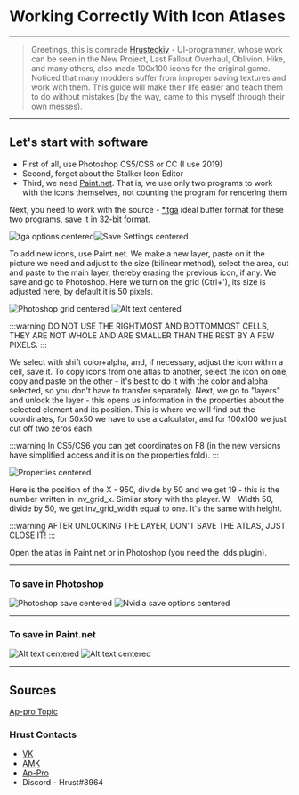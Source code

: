 # Working Correctly With Icon Atlases

___

> Greetings, this is comrade [Hrusteckiy](#hrust-contacts) - UI-programmer, whose work can be seen in the New Project, Last Fallout Overhaul, Oblivion, Hike, and many others, also made 100x100 icons for the original game. Noticed that many modders suffer from improper saving textures and work with them. This guide will make their life easier and teach them to do without mistakes (by the way, came to this myself through their own messes).

___

## Let's start with software

* First of all, use Photoshop CS5/CS6 or CC (I use 2019)
* Second, forget about the Stalker Icon Editor
* Third, we need [Paint.net](https://www.getpaint.net/). That is, we use only two programs to work with the icons themselves, not counting the program for rendering them

Next, you need to work with the source - [*.tga](https://en.wikipedia.org/wiki/Truevision_TGA) ideal buffer format for these two programs, save it in 32-bit format.

![tga options centered](assets/images/tga-settings.png)![Save Settings centered](assets/images/save-settings.png)

To add new icons, use Paint.net. We make a new layer, paste on it the picture we need and adjust to the size (bilinear method), select the area, cut and paste to the main layer, thereby erasing the previous icon, if any. We save and go to Photoshop. Here we turn on the grid (Ctrl+'), its size is adjusted here, by default it is 50 pixels.

![Photoshop grid centered](assets/images/photoshop-grid.png)
![Alt text centered](assets/images/preferences.png)

:::warning
DO NOT USE THE RIGHTMOST AND BOTTOMMOST CELLS, THEY ARE NOT WHOLE AND ARE SMALLER THAN THE REST BY A FEW PIXELS.
:::

We select with shift color+alpha, and, if necessary, adjust the icon within a cell, save it.
To copy icons from one atlas to another, select the icon on one, copy and paste on the other - it's best to do it with the color and alpha selected, so you don't have to transfer separately.
Next, we go to "layers" and unlock the layer - this opens us information in the properties about the selected element and its position. This is where we will find out the coordinates, for 50x50 we have to use a calculator, and for 100x100 we just cut off two zeros each.

:::warning
In CS5/CS6 you can get coordinates on F8 (in the new versions have simplified access and it is on the properties fold).
:::

![Properties centered](assets/images/properties.png)

Here is the position of the X - 950, divide by 50 and we get 19 - this is the number written in inv_grid_x. Similar story with the player. W - Width 50, divide by 50, we get inv_grid_width equal to one. It's the same with height.

:::warning
AFTER UNLOCKING THE LAYER, DON'T SAVE THE ATLAS, JUST CLOSE IT!
:::

Open the atlas in Paint.net or in Photoshop (you need the .dds plugin).

___

### To save in Photoshop

![Photoshop save centered](assets/images/photoshop-save.png)
![Nvidia save options centered](assets/images/nvidia-save-options.png)

___

### To save in Paint.net

![Alt text centered](assets/images/image_(7).png)
![Alt text centered](assets/images/image_(8).png)

___

## Sources

[Ap-pro Topic](https://ap-pro.ru/forums/topic/4205-pravilnaya-rabota-s-atlasami-ikonok/)

### Hrust Contacts

* [VK](https://vk.com/hrusteckiy)
* [AMK](https://amk-team.ru/forum/profile/57247-hrust/)
* [Ap-Pro](https://ap-pro.ru/profile/4757-hrust/)
* Discord - Hrust#8964

